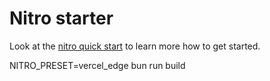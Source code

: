 # Nitro starter

Look at the [nitro quick start](https://nitro.unjs.io/guide#quick-start) to learn more how to get started.

NITRO_PRESET=vercel_edge bun run build
